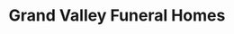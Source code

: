 ---
title: "Grand Valley Funeral Homes"
url: /grand-junction/grand-valley-funeral-homes/
shop: Bestattungen
---
